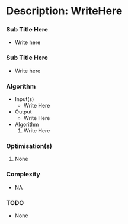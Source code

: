 # Description: WriteHere

### Sub Title Here
- Write here

### Sub Title Here
- Write here

### Algorithm
* Input(s)
    - Write Here
* Output
    - Write Here
* Algorithm
    1. Write Here

### Optimisation(s)
1. None

### Complexity
- NA

### TODO
- None
